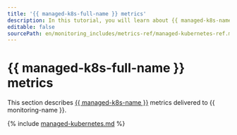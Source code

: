 ```yaml
---
title: '{{ managed-k8s-full-name }} metrics'
description: In this tutorial, you will learn about {{ managed-k8s-name }} metrics.
editable: false
sourcePath: en/monitoring_includes/metrics-ref/managed-kubernetes-ref.md
---
```


# {{ managed-k8s-full-name }} metrics

This section describes [{{ managed-k8s-name }}](../../managed-kubernetes/) metrics delivered to {{ monitoring-name }}.

{% include [managed-kubernetes.md](../../_includes/monitoring/metrics-ref/managed-kubernetes.md) %}